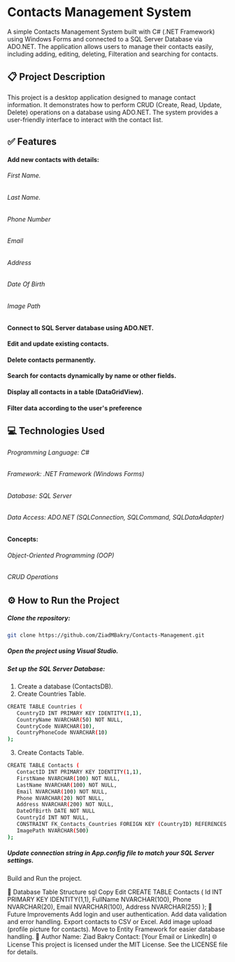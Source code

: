 # Contacts Management System
A simple Contacts Management System built with C# (.NET Framework) using Windows Forms and connected to a SQL Server Database via ADO.NET.
The application allows users to manage their contacts easily, including adding, editing, deleting, Filteration and searching for contacts.

## 📋 Project Description
This project is a desktop application designed to manage contact information. It demonstrates how to perform CRUD (Create, Read, Update, Delete) operations on a database using ADO.NET. The system provides a user-friendly interface to interact with the contact list.

## ✅ Features
#### Add new contacts with details:
###### First Name.
###### Last Name.
###### Phone Number
###### Email
###### Address
###### Date Of Birth
###### Image Path
#### Connect to SQL Server database using ADO.NET.
#### Edit and update existing contacts.
#### Delete contacts permanently.
#### Search for contacts dynamically by name or other fields.
#### Display all contacts in a table (DataGridView).
#### Filter data according to the user's preference

## 💻 Technologies Used
###### Programming Language: C#
###### Framework: .NET Framework (Windows Forms)
###### Database: SQL Server
###### Data Access: ADO.NET (SQLConnection, SQLCommand, SQLDataAdapter)
#### Concepts:
###### Object-Oriented Programming (OOP)
###### CRUD Operations

## ⚙️ How to Run the Project
##### Clone the repository:
```bash
git clone https://github.com/ZiadMBakry/Contacts-Management.git
```
##### Open the project using Visual Studio.
##### Set up the SQL Server Database:
1. Create a database (ContactsDB).
2. Create Countries Table.
```bash
CREATE TABLE Countries (
   CountryID INT PRIMARY KEY IDENTITY(1,1),
   CountryName NVARCHAR(50) NOT NULL,
   CountryCode NVARCHAR(10),
   CountryPhoneCode NVARCHAR(10)
);
```
3. Create Contacts Table.
```bash
CREATE TABLE Contacts (
   ContactID INT PRIMARY KEY IDENTITY(1,1),
   FirstName NVARCHAR(100) NOT NULL,
   LastName NVARCHAR(100) NOT NULL,
   Email NVARCHAR(100) NOT NULL,
   Phone NVARCHAR(20) NOT NULL,
   Address NVARCHAR(200) NOT NULL,
   DateOfBirth DATE NOT NULL        
   CountryId INT NOT NULL,
   CONSTRAINT FK_Contacts_Countries FOREIGN KEY (CountryID) REFERENCES Countries(CountryID),
   ImagePath NVARCHAR(500)
);
```
##### Update connection string in App.config file to match your SQL Server settings.

Build and Run the project.

🔑 Database Table Structure
sql
Copy
Edit
CREATE TABLE Contacts (
    Id INT PRIMARY KEY IDENTITY(1,1),
    FullName NVARCHAR(100),
    Phone NVARCHAR(20),
    Email NVARCHAR(100),
    Address NVARCHAR(255)
);
🚀 Future Improvements
Add login and user authentication.
Add data validation and error handling.
Export contacts to CSV or Excel.
Add image upload (profile picture for contacts).
Move to Entity Framework for easier database handling.
🙌 Author
Name: Ziad Bakry
Contact: [Your Email or LinkedIn]
🌐 License
This project is licensed under the MIT License. See the LICENSE file for details.
